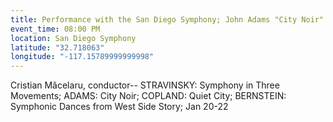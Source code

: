```yaml
---
title: Performance with the San Diego Symphony; John Adams "City Noir"
event_time: 08:00 PM
location: San Diego Symphony
latitude: "32.718063"
longitude: "-117.15789999999998"
---
```

Cristian Măcelaru, conductor--
STRAVINSKY: Symphony in Three Movements;
ADAMS: City Noir;
COPLAND: Quiet City;
BERNSTEIN: Symphonic Dances from West Side Story;
Jan 20-22